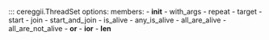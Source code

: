 ::: cereggii.ThreadSet
    options:
        members:
            - __init__
            - with_args
            - repeat
            - target
            - start
            - join
            - start_and_join
            - is_alive
            - any_is_alive
            - all_are_alive
            - all_are_not_alive
            - __or__
            - __ior__
            - __len__

[//]: # (::: cereggii.ThreadSet.Args)
